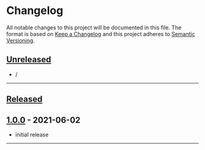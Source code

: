 # Changelog
All notable changes to this project will be documented in this file.
The format is based on [Keep a Changelog][keep a changelog] and this project adheres to [Semantic Versioning][semantic versioning].

## [Unreleased]

- /

---

## [Released]

## [1.0.0] - 2021-06-02
- initial release

---

<!-- Links -->
[keep a changelog]: https://keepachangelog.com/
[semantic versioning]: https://semver.org/

<!-- Versions -->
[unreleased]: https://github.com/RLNT/minecraft_lazierae2/compare/v1.0.0...HEAD
[released]: https://github.com/RLNT/minecraft_lazierae2/releases
[1.0.0]: https://github.com/RLNT/minecraft_lazierae2/releases/v1.0.0
